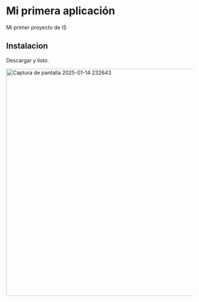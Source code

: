 # Mi primera aplicación

Mi primer proyecto de IS

## Instalacion
Descargar y listo.

<img width="1316" height="613" alt="Captura de pantalla 2025-01-14 232643" src="https://github.com/user-attachments/assets/ff377fd6-99f1-4bc5-a0f7-994cb7a39812" />
